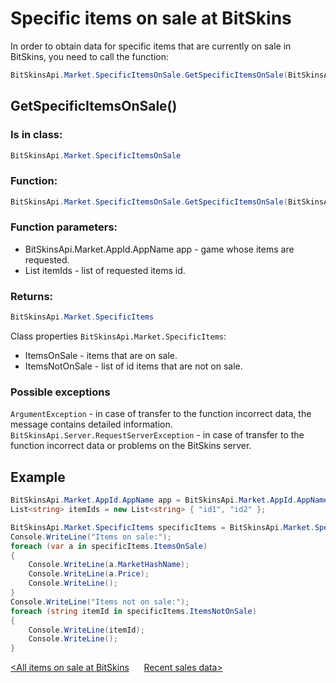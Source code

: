 ﻿# Specific items on sale at BitSkins

In order to obtain data for specific items that are currently on sale in BitSkins, you need to call the function:

```csharp
BitSkinsApi.Market.SpecificItemsOnSale.GetSpecificItemsOnSale(BitSkinsApi.Market.AppId.AppName app, List<string> itemIds);
```

## GetSpecificItemsOnSale()

### Is in class:

```csharp
BitSkinsApi.Market.SpecificItemsOnSale
```

### Function:

```csharp
BitSkinsApi.Market.SpecificItemsOnSale.GetSpecificItemsOnSale(BitSkinsApi.Market.AppId.AppName app, List<string> itemIds);
```

### Function parameters:

* BitSkinsApi.Market.AppId.AppName app - game whose items are requested.
* List<string> itemIds - list of requested items id.

### Returns:

```csharp
BitSkinsApi.Market.SpecificItems
```

Class properties ```BitSkinsApi.Market.SpecificItems```:
* ItemsOnSale - items that are on sale.
* ItemsNotOnSale - list of id items that are not on sale.

### Possible exceptions
```ArgumentException``` - in case of transfer to the function incorrect data, the message contains detailed information.
\
```BitSkinsApi.Server.RequestServerException``` - in case of transfer to the function incorrect data or problems on the BitSkins server.

## Example

```csharp
BitSkinsApi.Market.AppId.AppName app = BitSkinsApi.Market.AppId.AppName.CounterStrikGlobalOffensive;
List<string> itemIds = new List<string> { "id1", "id2" };

BitSkinsApi.Market.SpecificItems specificItems = BitSkinsApi.Market.SpecificItemsOnSale.GetSpecificItemsOnSale(app, itemIds);
Console.WriteLine("Items on sale:");
foreach (var a in specificItems.ItemsOnSale)
{
    Console.WriteLine(a.MarketHashName);
    Console.WriteLine(a.Price);
    Console.WriteLine();
}
Console.WriteLine("Items not on sale:");
foreach (string itemId in specificItems.ItemsNotOnSale)
{
    Console.WriteLine(itemId);
    Console.WriteLine();
}
```

[<All items on sale at BitSkins](https://github.com/dmitrydnl/BitSkinsApi/blob/master/docs/eng/market/inventory_on_sale.md) &nbsp;&nbsp;&nbsp;&nbsp; [Recent sales data>](https://github.com/dmitrydnl/BitSkinsApi/blob/master/docs/eng/market/recent_sale.md)